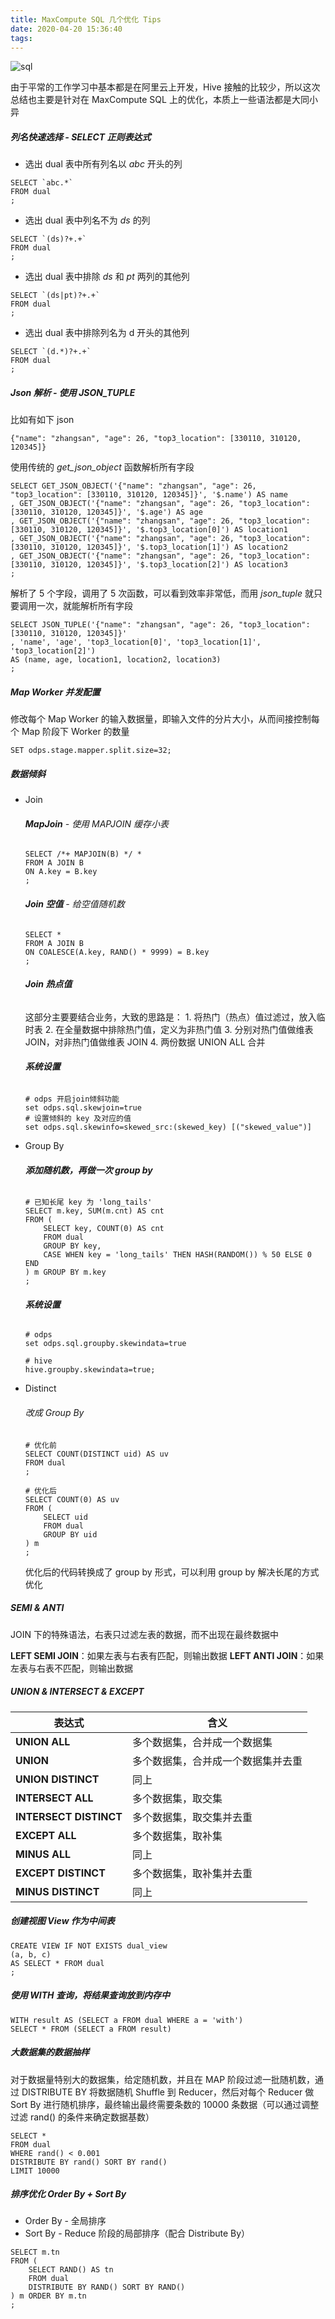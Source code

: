 ```yaml
---
title: MaxCompute SQL 几个优化 Tips
date: 2020-04-20 15:36:40
tags: 
---
```


![sql](https://timeline229-image.oss-cn-hangzhou.aliyuncs.com/maxcompute_sql_tips/max-compute-sql-tips.png)

由于平常的工作学习中基本都是在阿里云上开发，Hive 接触的比较少，所以这次总结也主要是针对在 MaxCompute SQL 上的优化，本质上一些语法都是大同小异

<!--more-->

##### 列名快速选择 - SELECT 正则表达式

- 选出 dual 表中所有列名以 *abc* 开头的列
```
SELECT `abc.*` 
FROM dual
;
```

- 选出 dual 表中列名不为 *ds* 的列
```
SELECT `(ds)?+.+` 
FROM dual
;
```

- 选出 dual 表中排除 *ds* 和 *pt* 两列的其他列
```
SELECT `(ds|pt)?+.+` 
FROM dual
;
```

- 选出 dual 表中排除列名为 d 开头的其他列
```
SELECT `(d.*)?+.+` 
FROM dual
;
```

##### Json 解析 - 使用 JSON_TUPLE
比如有如下 json 
```
{"name": "zhangsan", "age": 26, "top3_location": [330110, 310120, 120345]}
```

使用传统的 *get_json_object* 函数解析所有字段

```
SELECT GET_JSON_OBJECT('{"name": "zhangsan", "age": 26, "top3_location": [330110, 310120, 120345]}', '$.name') AS name
, GET_JSON_OBJECT('{"name": "zhangsan", "age": 26, "top3_location": [330110, 310120, 120345]}', '$.age') AS age
, GET_JSON_OBJECT('{"name": "zhangsan", "age": 26, "top3_location": [330110, 310120, 120345]}', '$.top3_location[0]') AS location1
, GET_JSON_OBJECT('{"name": "zhangsan", "age": 26, "top3_location": [330110, 310120, 120345]}', '$.top3_location[1]') AS location2
, GET_JSON_OBJECT('{"name": "zhangsan", "age": 26, "top3_location": [330110, 310120, 120345]}', '$.top3_location[2]') AS location3
;
```

解析了 5 个字段，调用了 5 次函数，可以看到效率非常低，而用 *json_tuple* 就只要调用一次，就能解析所有字段

```
SELECT JSON_TUPLE('{"name": "zhangsan", "age": 26, "top3_location": [330110, 310120, 120345]}'
, 'name', 'age', 'top3_location[0]', 'top3_location[1]', 'top3_location[2]') 
AS (name, age, location1, location2, location3)
;
```

##### Map Worker 并发配置

修改每个 Map Worker 的输入数据量，即输入文件的分片大小，从而间接控制每个 Map 阶段下 Worker 的数量

```
SET odps.stage.mapper.split.size=32;
```

##### 数据倾斜
- Join

    ###### **MapJoin** - 使用 MAPJOIN 缓存小表

    ```
    SELECT /*+ MAPJOIN(B) */ *
    FROM A JOIN B
    ON A.key = B.key
    ;
    ```
    
    ###### **Join 空值** - 给空值随机数

    ```
    SELECT *
    FROM A JOIN B
    ON COALESCE(A.key, RAND() * 9999) = B.key
    ;
    
    ```
    
    ###### **Join 热点值**
    这部分主要要结合业务，大致的思路是：
        1. 将热门（热点）值过滤过，放入临时表
        2. 在全量数据中排除热门值，定义为非热门值
        3. 分别对热门值做维表 JOIN，对非热门值做维表 JOIN
        4. 两份数据 UNION ALL 合并
    
    ###### **系统设置**
    
    ```
    # odps 开启join倾斜功能
    set odps.sql.skewjoin=true
    # 设置倾斜的 key 及对应的值
    set odps.sql.skewinfo=skewed_src:(skewed_key) [("skewed_value")]
    ```
    
- Group By
    ###### **添加随机数，再做一次 group by**
    
    ```
    # 已知长尾 key 为 'long_tails'
    SELECT m.key, SUM(m.cnt) AS cnt
    FROM (
        SELECT key, COUNT(0) AS cnt
        FROM dual
        GROUP BY key,
        CASE WHEN key = 'long_tails' THEN HASH(RANDOM()) % 50 ELSE 0 END
    ) m GROUP BY m.key
    ;
    ```
    
    ###### **系统设置**
    
    ```
    # odps
    set odps.sql.groupby.skewindata=true
    ```
    
    ```
    # hive
    hive.groupby.skewindata=true;
    ```
- Distinct
    ###### 改成 Group By

    ```
    # 优化前
    SELECT COUNT(DISTINCT uid) AS uv
    FROM dual
    ;
    ```
    
    ```
    # 优化后
    SELECT COUNT(0) AS uv
    FROM (
        SELECT uid
        FROM dual
        GROUP BY uid
    ) m
    ;
    ```
    
    优化后的代码转换成了 group by 形式，可以利用 group by 解决长尾的方式优化

##### SEMI & ANTI

JOIN 下的特殊语法，右表只过滤左表的数据，而不出现在最终数据中

**LEFT SEMI JOIN**：如果左表与右表有匹配，则输出数据
**LEFT ANTI JOIN**：如果左表与右表不匹配，则输出数据

##### UNION & INTERSECT & EXCEPT

| 表达式 | 含义 |
| ---- | ---- |
| **UNION ALL** | 多个数据集，合并成一个数据集 |
| **UNION** | 多个数据集，合并成一个数据集并去重 |
| **UNION DISTINCT** | 同上 |
| **INTERSECT ALL** | 多个数据集，取交集 |
| **INTERSECT DISTINCT** | 多个数据集，取交集并去重 |
| **EXCEPT ALL** | 多个数据集，取补集 |
| **MINUS ALL** | 同上 |
| **EXCEPT DISTINCT** | 多个数据集，取补集并去重 |
| **MINUS DISTINCT** | 同上 |

##### 创建视图 View 作为中间表
```
CREATE VIEW IF NOT EXISTS dual_view
(a, b, c)
AS SELECT * FROM dual
;
```

##### 使用 WITH 查询，将结果查询放到内存中
```
WITH result AS (SELECT a FROM dual WHERE a = 'with')
SELECT * FROM (SELECT a FROM result)
```

##### 大数据集的数据抽样

对于数据量特别大的数据集，给定随机数，并且在 MAP 阶段过滤一批随机数，通过 DISTRIBUTE BY 将数据随机 Shuffle 到 Reducer，然后对每个 Reducer 做 Sort By 进行随机排序，最终输出最终需要条数的 10000 条数据（可以通过调整过滤 rand() 的条件来确定数据基数）

```
SELECT *
FROM dual
WHERE rand() < 0.001 
DISTRIBUTE BY rand() SORT BY rand()
LIMIT 10000
```

##### 排序优化 Order By + Sort By

- Order By - 全局排序
- Sort By - Reduce 阶段的局部排序（配合 Distribute By）

```
SELECT m.tn
FROM (
    SELECT RAND() AS tn
    FROM dual
    DISTRIBUTE BY RAND() SORT BY RAND()
) m ORDER BY m.tn
;
```
